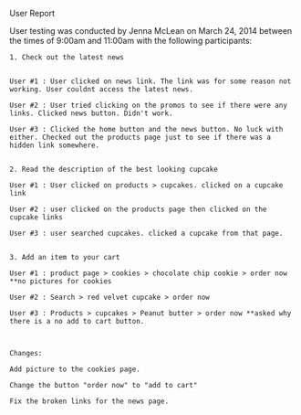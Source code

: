 User Report

User testing was conducted by Jenna McLean on March 24, 2014 between the times of 9:00am and 11:00am with the following participants:

	
	1. Check out the latest news
	
	
	User #1 : User clicked on news link. The link was for some reason not working. User couldnt access the latest news. 

	User #2 : User tried clicking on the promos to see if there were any links. Clicked news button. Didn't work. 
	
	User #3 : Clicked the home button and the news button. No luck with either. Checked out the products page just to see if there was a hidden link somewhere. 


	2. Read the description of the best looking cupcake
	
	User #1 : User clicked on products > cupcakes. clicked on a cupcake link  
	
	User #2 : user clicked on the products page then clicked on the cupcake links
	
	User #3 : user searched cupcakes. clicked a cupcake from that page. 
	
	
	3. Add an item to your cart
	
	User #1 : product page > cookies > chocolate chip cookie > order now  **no pictures for cookies 
	
	User #2 : Search > red velvet cupcake > order now
	
	User #3 : Products > cupcakes > Peanut butter > order now **asked why there is a no add to cart button. 
	
	
	
	Changes: 
	
	Add picture to the cookies page. 
	
	Change the button "order now" to "add to cart" 
	
	Fix the broken links for the news page. 
	
